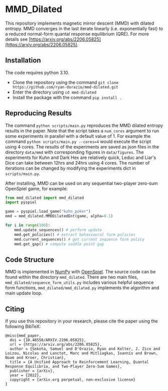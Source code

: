 # MMD_Dilated

This repository implements magnetic mirror descent (MMD) with dilated entropy.
MMD converges in the last iterate linearly (i.e. exponentially fast) 
to a reduced normal-form quantal response equilibrium (QRE). 
For more details see [https://arxiv.org/abs/2206.05825](https://arxiv.org/abs/2206.05825).



## Installation
The code requires python 3.10.
- Clone the repository using the command `git clone https://github.com/ryan-dorazio/mmd-dilated.git`
- Enter the directory using `cd mmd-dilated`
- Install the package with the command `pip install .`

## Reproducing Results
The command `python scripts/main.py` reproduces the MMD dilated entropy 
results in the paper. Note that the script takes a `num_cores` argument to
run some experiments in parallel with a default value of 1.
For example the command `python scripts/main.py --cores=4` would execute the script
using 4 cores.
The results of the experiments are saved as json files in the directory `data/mmd`
with corresponding figures in `data/figures`.
The experiments for Kuhn and Dark Hex are relatively quick, Leduc and Liar's Dice
can take between 12hrs and 24hrs using 4 cores.
The number of iterations can be changed by modifying the 
experiments dict in `scripts/main.py`.

After installing, MMD can be used on any sequential two-player zero-sum 
OpenSpiel game, for example:

```python
from mmd_dilated import mmd_dilated
import pyspiel

game = pyspiel.load_game("kuhn_poker")
mmd = mmd_dilated.MMDDilatedEnt(game, alpha=0.1)

for i in range(100):
    mmd.update_sequences() # perform update
    mmd.get_policies() # extract behavioural form policies
    mmd.current_sequences() # get current sequence form policy
    mmd.get_gap() # compute saddle point gap
```

## Code Structure

MMD is implemented in [NumPy](https://numpy.org/) with [OpenSpiel](https://github.com/deepmind/open_spiel).
The source code can be found within the directory `mmd_dilated`.
There are two main files, `mmd_dilated/sequence_form_utils.py` includes various helpful sequence form 
functions, `mmd_dilated/mmd_dilated.py` implements the algorithm and main update loop.


## Citing

If you use this repository in your research, please cite the 
paper using the following BibTeX:

```
@misc{mmd_paper,
  doi = {10.48550/ARXIV.2206.05825},
  url = {https://arxiv.org/abs/2206.05825}, 
  author = {Sokota, Samuel and D'Orazio, Ryan and Kolter, J. Zico and Loizou, Nicolas and Lanctot, Marc and Mitliagkas, Ioannis and Brown, Noam and Kroer, Christian},  
  title = {A Unified Approach to Reinforcement Learning, Quantal Response Equilibria, and Two-Player Zero-Sum Games},
  publisher = {arXiv},
  year = {2022},
  copyright = {arXiv.org perpetual, non-exclusive license}
}
```
